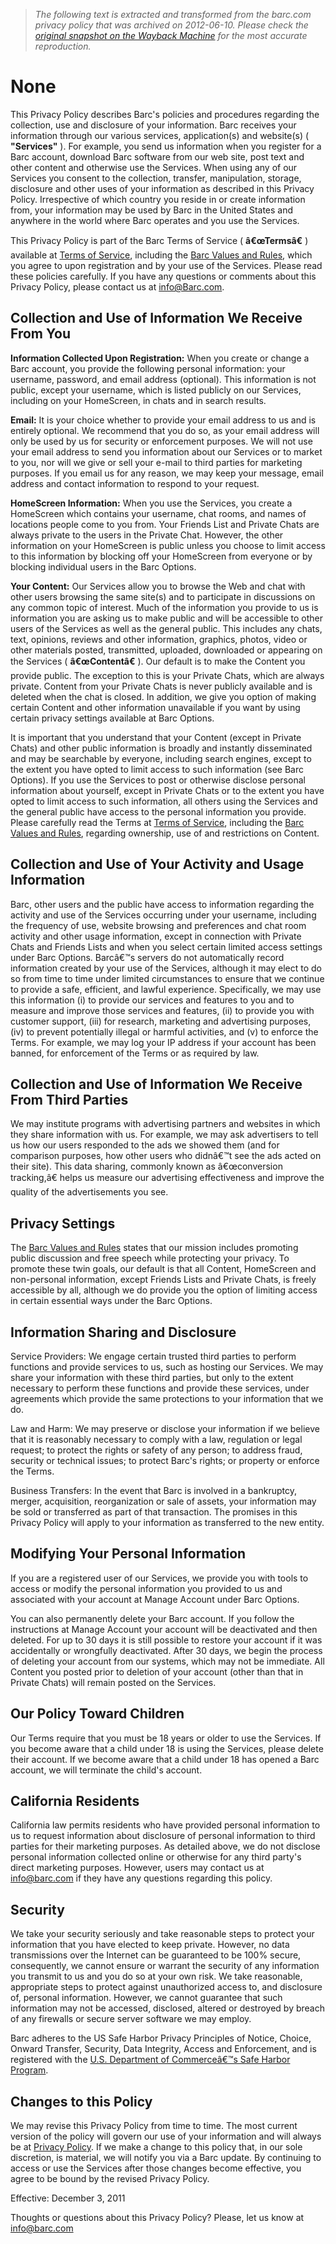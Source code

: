 > *The following text is extracted and transformed from the barc.com privacy policy that was archived on 2012-06-10. Please check the [original snapshot on the Wayback Machine](https://web.archive.org/web/20120610020703id_/http%3A//barc.com/test/privacy-policy.php) for the most accurate reproduction.*

# None

This Privacy Policy describes Barc's policies and procedures regarding the collection, use and disclosure of your information. Barc receives your information through our various services, application(s) and website(s) ( **"Services"** ). For example, you send us information when you register for a Barc account, download Barc software from our web site, post text and other content and otherwise use the Services. When using any of our Services you consent to the collection, transfer, manipulation, storage, disclosure and other uses of your information as described in this Privacy Policy. Irrespective of which country you reside in or create information from, your information may be used by Barc in the United States and anywhere in the world where Barc operates and you use the Services. 

This Privacy Policy is part of the Barc Terms of Service ( **â€œTermsâ€** ) available at [Terms of Service](https://web.archive.org/terms-and-conditions.php), including the [Barc Values and Rules](https://web.archive.org/values-and-rules.php), which you agree to upon registration and by your use of the Services. Please read these policies carefully. If you have any questions or comments about this Privacy Policy, please contact us at [info@Barc.com](mailto:info@Barc.com). 

##  Collection and Use of Information We Receive From You 

**Information Collected Upon Registration:** When you create or change a Barc account, you provide the following personal information: your username, password, and email address (optional). This information is not public, except your username, which is listed publicly on our Services, including on your HomeScreen, in chats and in search results. 

**Email:** It is your choice whether to provide your email address to us and is entirely optional. We recommend that you do so, as your email address will only be used by us for security or enforcement purposes. We will not use your email address to send you information about our Services or to market to you, nor will we give or sell your e-mail to third parties for marketing purposes. If you email us for any reason, we may keep your message, email address and contact information to respond to your request. 

**HomeScreen Information:** When you use the Services, you create a HomeScreen which contains your username, chat rooms, and names of locations people come to you from. Your Friends List and Private Chats are always private to the users in the Private Chat. However, the other information on your HomeScreen is public unless you choose to limit access to this information by blocking off your HomeScreen from everyone or by blocking individual users in the Barc Options. 

**Your Content:** Our Services allow you to browse the Web and chat with other users browsing the same site(s) and to participate in discussions on any common topic of interest. Much of the information you provide to us is information you are asking us to make public and will be accessible to other users of the Services as well as the general public. This includes any chats, text, opinions, reviews and other information, graphics, photos, video or other materials posted, transmitted, uploaded, downloaded or appearing on the Services ( **â€œContentâ€** ). Our default is to make the Content you provide public. The exception to this is your Private Chats, which are always private. Content from your Private Chats is never publicly available and is deleted when the chat is closed. In addition, we give you option of making certain Content and other information unavailable if you want by using certain privacy settings available at Barc Options. 

It is important that you understand that your Content (except in Private Chats) and other public information is broadly and instantly disseminated and may be searchable by everyone, including search engines, except to the extent you have opted to limit access to such information (see Barc Options). If you use the Services to post or otherwise disclose personal information about yourself, except in Private Chats or to the extent you have opted to limit access to such information, all others using the Services and the general public have access to the personal information you provide. Please carefully read the Terms at [Terms of Service](https://web.archive.org/terms-and-conditions.php), including the [Barc Values and Rules](https://web.archive.org/values-and-rules.php), regarding ownership, use of and restrictions on Content. 

##  Collection and Use of Your Activity and Usage Information 

Barc, other users and the public have access to information regarding the activity and use of the Services occurring under your username, including the frequency of use, website browsing and preferences and chat room activity and other usage information, except in connection with Private Chats and Friends Lists and when you select certain limited access settings under Barc Options. Barcâ€™s servers do not automatically record information created by your use of the Services, although it may elect to do so from time to time under limited circumstances to ensure that we continue to provide a safe, efficient, and lawful experience. Specifically, we may use this information (i) to provide our services and features to you and to measure and improve those services and features, (ii) to provide you with customer support, (iii) for research, marketing and advertising purposes, (iv) to prevent potentially illegal or harmful activities, and (v) to enforce the Terms. For example, we may log your IP address if your account has been banned, for enforcement of the Terms or as required by law. 

##  Collection and Use of Information We Receive From Third Parties 

We may institute programs with advertising partners and websites in which they share information with us. For example, we may ask advertisers to tell us how our users responded to the ads we showed them (and for comparison purposes, how other users who didnâ€™t see the ads acted on their site). This data sharing, commonly known as â€œconversion tracking,â€ helps us measure our advertising effectiveness and improve the quality of the advertisements you see. 

##  Privacy Settings 

The [Barc Values and Rules](https://web.archive.org/terms-and-conditions.php) states that our mission includes promoting public discussion and free speech while protecting your privacy. To promote these twin goals, our default is that all Content, HomeScreen and non-personal information, except Friends Lists and Private Chats, is freely accessible by all, although we do provide you the option of limiting access in certain essential ways under the Barc Options. 

##  Information Sharing and Disclosure 

Service Providers: We engage certain trusted third parties to perform functions and provide services to us, such as hosting our Services. We may share your information with these third parties, but only to the extent necessary to perform these functions and provide these services, under agreements which provide the same protections to your information that we do. 

Law and Harm: We may preserve or disclose your information if we believe that it is reasonably necessary to comply with a law, regulation or legal request; to protect the rights or safety of any person; to address fraud, security or technical issues; to protect Barc's rights; or property or enforce the Terms. 

Business Transfers: In the event that Barc is involved in a bankruptcy, merger, acquisition, reorganization or sale of assets, your information may be sold or transferred as part of that transaction. The promises in this Privacy Policy will apply to your information as transferred to the new entity. 

##  Modifying Your Personal Information 

If you are a registered user of our Services, we provide you with tools to access or modify the personal information you provided to us and associated with your account at Manage Account under Barc Options. 

You can also permanently delete your Barc account. If you follow the instructions at Manage Account your account will be deactivated and then deleted. For up to 30 days it is still possible to restore your account if it was accidentally or wrongfully deactivated. After 30 days, we begin the process of deleting your account from our systems, which may not be immediate. All Content you posted prior to deletion of your account (other than that in Private Chats) will remain posted on the Services. 

##  Our Policy Toward Children 

Our Terms require that you must be 18 years or older to use the Services. If you become aware that a child under 18 is using the Services, please delete their account. If we become aware that a child under 18 has opened a Barc account, we will terminate the child's account. 

##  California Residents 

California law permits residents who have provided personal information to us to request information about disclosure of personal information to third parties for their marketing purposes. As detailed above, we do not disclose personal information collected online or otherwise for any third party's direct marketing purposes. However, users may contact us at [info@barc.com](mailto:info@barc.com) if they have any questions regarding this policy. 

##  Security 

We take your security seriously and take reasonable steps to protect your information that you have elected to keep private. However, no data transmissions over the Internet can be guaranteed to be 100% secure, consequently, we cannot ensure or warrant the security of any information you transmit to us and you do so at your own risk. We take reasonable, appropriate steps to protect against unauthorized access to, and disclosure of, personal information. However, we cannot guarantee that such information may not be accessed, disclosed, altered or destroyed by breach of any firewalls or secure server software we may employ. 

Barc adheres to the US Safe Harbor Privacy Principles of Notice, Choice, Onward Transfer, Security, Data Integrity, Access and Enforcement, and is registered with the [U.S. Department of Commerceâ€™s Safe Harbor Program](http://export.gov/safeharbor/). 

##  Changes to this Policy 

We may revise this Privacy Policy from time to time. The most current version of the policy will govern our use of your information and will always be at [Privacy Policy](https://web.archive.org/privacy-policy.php). If we make a change to this policy that, in our sole discretion, is material, we will notify you via a Barc update. By continuing to access or use the Services after those changes become effective, you agree to be bound by the revised Privacy Policy. 

Effective: December 3, 2011 

Thoughts or questions about this Privacy Policy? Please, let us know at [info@barc.com](mailto:info@barc.com)
